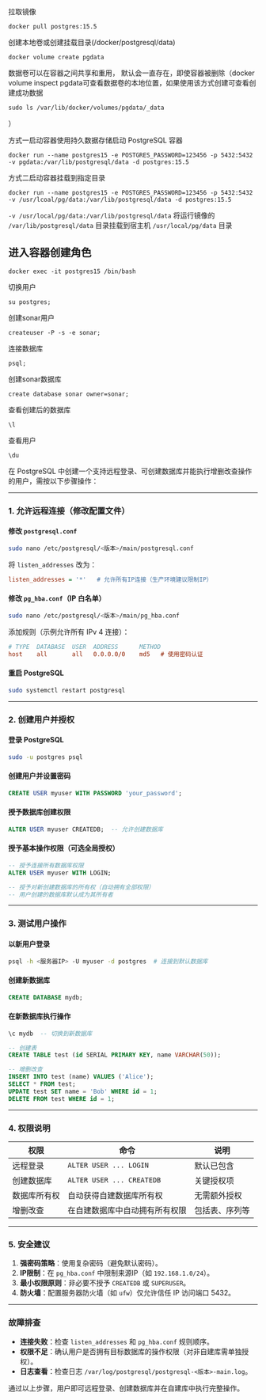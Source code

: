 拉取镜像

```
docker pull postgres:15.5
```

创建本地卷或创建挂载目录(/docker/postgresql/data)

```
docker volume create pgdata
```

数据卷可以在容器之间共享和重用， 默认会一直存在，即使容器被删除（docker volume inspect pgdata可查看数据卷的本地位置，如果使用该方式创建可查看创建成功数据

```
sudo ls /var/lib/docker/volumes/pgdata/_data
```

）

方式一启动容器使用持久数据存储启动 PostgreSQL 容器

```
docker run --name postgres15 -e POSTGRES_PASSWORD=123456 -p 5432:5432 -v pgdata:/var/lib/postgresql/data -d postgres:15.5
```

方式二启动容器挂载到指定目录

```
docker run --name postgres15 -e POSTGRES_PASSWORD=123456 -p 5432:5432 -v /usr/lcoal/pg/data:/var/lib/postgresql/data -d postgres:15.5
```

`-v /usr/local/pg/data:/var/lib/postgresql/data` 将运行镜像的 `/var/lib/postgresql/data` 目录挂载到宿主机 `/usr/local/pg/data` 目录

## 进入容器创建角色

```
docker exec -it postgres15 /bin/bash
```

切换用户

```
su postgres;
```

创建sonar用户

```
createuser -P -s -e sonar;
```

连接数据库

```
psql;
```

创建sonar数据库

```
create database sonar owner=sonar;
```

查看创建后的数据库

```
\l
```

查看用户

```
\du
```

在 PostgreSQL 中创建一个支持远程登录、可创建数据库并能执行增删改查操作的用户，需按以下步骤操作：

---

### 1. **允许远程连接（修改配置文件）**
#### 修改 `postgresql.conf`
```bash
sudo nano /etc/postgresql/<版本>/main/postgresql.conf
```
将 `listen_addresses` 改为：
```ini
listen_addresses = '*'   # 允许所有IP连接（生产环境建议限制IP）
```

#### 修改 `pg_hba.conf`（IP 白名单）
```bash
sudo nano /etc/postgresql/<版本>/main/pg_hba.conf
```
添加规则（示例允许所有 IPv 4 连接）：
```ini
# TYPE  DATABASE  USER  ADDRESS      METHOD
host    all       all   0.0.0.0/0    md5   # 使用密码认证
```

#### 重启 PostgreSQL
```bash
sudo systemctl restart postgresql
```

---

### 2. **创建用户并授权**
#### 登录 PostgreSQL
```bash
sudo -u postgres psql
```

#### 创建用户并设置密码
```sql
CREATE USER myuser WITH PASSWORD 'your_password';
```

#### 授予数据库创建权限
```sql
ALTER USER myuser CREATEDB;  -- 允许创建数据库
```

#### 授予基本操作权限（可选全局授权）
```sql
-- 授予连接所有数据库权限
ALTER USER myuser WITH LOGIN;

-- 授予对新创建数据库的所有权（自动拥有全部权限）
-- 用户创建的数据库默认成为其所有者
```

---

### 3. **测试用户操作**
#### 以新用户登录
```bash
psql -h <服务器IP> -U myuser -d postgres  # 连接到默认数据库
```

#### 创建新数据库
```sql
CREATE DATABASE mydb;
```

#### 在新数据库执行操作
```sql
\c mydb  -- 切换到新数据库

-- 创建表
CREATE TABLE test (id SERIAL PRIMARY KEY, name VARCHAR(50));

-- 增删改查
INSERT INTO test (name) VALUES ('Alice');
SELECT * FROM test;
UPDATE test SET name = 'Bob' WHERE id = 1;
DELETE FROM test WHERE id = 1;
```

---

### 4. **权限说明**
| 权限                | 命令                          | 说明                          |
|---------------------|-------------------------------|-------------------------------|
| 远程登录            | `ALTER USER ... LOGIN`        | 默认已包含                    |
| 创建数据库          | `ALTER USER ... CREATEDB`     | 关键授权项                    |
| 数据库所有权        | 自动获得自建数据库所有权      | 无需额外授权                  |
| 增删改查            | 在自建数据库中自动拥有所有权限| 包括表、序列等                |

---

### 5. **安全建议**
1. **强密码策略**：使用复杂密码（避免默认密码）。
2. **IP限制**：在 `pg_hba.conf` 中限制来源IP（如 `192.168.1.0/24`）。
3. **最小权限原则**：非必要不授予 `CREATEDB` 或 `SUPERUSER`。
4. **防火墙**：配置服务器防火墙（如 `ufw`）仅允许信任 IP 访问端口 5432。

---

### 故障排查
- **连接失败**：检查 `listen_addresses` 和 `pg_hba.conf` 规则顺序。
- **权限不足**：确认用户是否拥有目标数据库的操作权限（对非自建库需单独授权）。
- **日志查看**：检查日志 `/var/log/postgresql/postgresql-<版本>-main.log`。

通过以上步骤，用户即可远程登录、创建数据库并在自建库中执行完整操作。